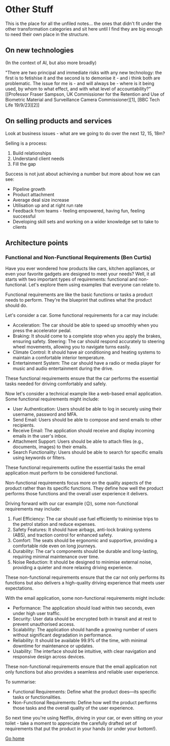 # Other Stuff
This is the place for all the unfiled notes... the ones that didn't fit under the other transformation categories and sit here until I find they are big enough to need their own place in the structure.

## On new technologies
(In the context of AI, but also more broadly)

"There are two principal and immediate risks with any new technology: the first is to fetishise it and the second is to demonise it - and i think both are problematic. The issue for me is - and will always be -  where is it being used, by whom to what effect, and with what level of accountability?" \[[Professor Fraser Sampson, UK Commissioner for the Retention and Use of Biometric Material and Surveillance Camera Commissioner][1], [BBC Tech Life 19/9/23][2]\]

## On selling products and services

Look at business issues - what are we going to do over the next 12, 15, 18m?

Selling is a process:
1. Build relationships
2. Understand client needs
3. Fill the gap

Success is not just about achieving a number but more about how we can see:
- Pipeline growth
- Product attachment
- Average deal size increase
- Utilisation up and at right run rate
- Feedback from teams - feeling empowered, having fun, feeling successful
- Developing skill sets and working on a wider knowledge set to take to clients

## Architecture points
### Functional and Non-Functional Requirements (Ben Curtis)
Have you ever wondered how products like cars, kitchen appliances, or even your favorite gadgets are designed to meet your needs? Well, it all starts with two important types of requirements: functional and non-functional. Let's explore them using examples that everyone can relate to.

Functional requirements are like the basic functions or tasks a product needs to perform. They're the blueprint that outlines what the product should do.

Let's consider a car. Some functional requirements for a car may include:

- Acceleration: The car should be able to speed up smoothly when you press the accelerator pedal.
- Braking: It should come to a complete stop when you apply the brakes, ensuring safety.
Steering: The car should respond accurately to steering wheel movements, allowing you to navigate turns easily.
- Climate Control: It should have air conditioning and heating systems to maintain a comfortable interior temperature.
- Entertainment System: The car should have a radio or media player for music and audio entertainment during the drive.

These functional requirements ensure that the car performs the essential tasks needed for driving comfortably and safely.

Now let's consider a technical example like a web-based email application. Some functional requirements might include:

- User Authentication: Users should be able to log in securely using their username, password and MFA.
- Send Email: Users should be able to compose and send emails to other recipients.
- Receive Email: The application should receive and display incoming emails in the user's inbox.
- Attachment Support: Users should be able to attach files (e.g., documents, images) to their emails.
- Search Functionality: Users should be able to search for specific emails using keywords or filters.

These functional requirements outline the essential tasks the email application must perform to be considered functional.

Non-functional requirements focus more on the quality aspects of the product rather than its specific functions. They define how well the product performs those functions and the overall user experience it delivers.

Driving forward with our car example (😉), some non-functional requirements may include:

1. Fuel Efficiency: The car should use fuel efficiently to minimise trips to the petrol station and reduce expenses.
2. Safety Features: It should have airbags, anti-lock braking systems (ABS), and traction control for enhanced safety.
3. Comfort: The seats should be ergonomic and supportive, providing a comfortable ride even on long journeys.
4. Durability: The car's components should be durable and long-lasting, requiring minimal maintenance over time.
5. Noise Reduction: It should be designed to minimise external noise, providing a quieter and more relaxing driving experience.

These non-functional requirements ensure that the car not only performs its functions but also delivers a high-quality driving experience that meets user expectations.

With the email application, some non-functional requirements might include:

- Performance: The application should load within two seconds, even under high user traffic.
- Security: User data should be encrypted both in transit and at rest to prevent unauthorised access.
- Scalability: The application should handle a growing number of users without significant degradation in performance.
- Reliability: It should be available 99.9% of the time, with minimal downtime for maintenance or updates.
- Usability: The interface should be intuitive, with clear navigation and responsive design across devices.

These non-functional requirements ensure that the email application not only functions but also provides a seamless and reliable user experience.

To summarise:
- Functional Requirements: Define what the product does—its specific tasks or functionalities.
- Non-Functional Requirements: Define how well the product performs those tasks and the overall quality of the user experience.
 
So next time you're using Netflix, driving in your car, or even sitting on your toilet - take a moment to appreciate the carefully drafted set of requirements that put the product in your hands (or under your bottom!).

[Go home](README.md)

[1}: <https://www.gov.uk/government/people/fraser-sampson>
{2]: <https://www.bbc.co.uk/sounds/play/w3ct4tqd>
